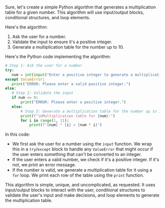 Sure, let's create a simple Python algorithm that generates a multiplication table for a given number. This algorithm will use input/output blocks, conditional structures, and loop elements.

Here's the algorithm:

1. Ask the user for a number.
2. Validate the input to ensure it's a positive integer.
3. Generate a multiplication table for the number up to 10.

Here's the Python code implementing the algorithm:

```python
# Step 1: Ask the user for a number
try:
   num = int(input("Enter a positive integer to generate a multiplication table: "))
except ValueError:
   print("ERROR: Please enter a valid positive integer.")
else:
   # Step 2: Validate the input
   if num <= 0:
       print("ERROR: Please enter a positive integer.")
   else:
       # Step 3: Generate a multiplication table for the number up to 10
       print(f"\nMultiplication table for {num}:")
       for i in range(1, 11):
           print(f"{num} * {i} = {num * i}")
```

In this code:

- We first ask the user for a number using the `input` function. We wrap this in a `try`/`except` block to handle any `ValueError` that might occur if the user enters something that can't be converted to an integer.
- If the user enters a valid number, we check if it's a positive integer. If it's not, we print an error message.
- If the number is valid, we generate a multiplication table for it using a `for` loop. We print each row of the table using the `print` function.

This algorithm is simple, unique, and uncomplicated, as requested. It uses input/output blocks to interact with the user, conditional structures to validate the user's input and make decisions, and loop elements to generate the multiplication table.
